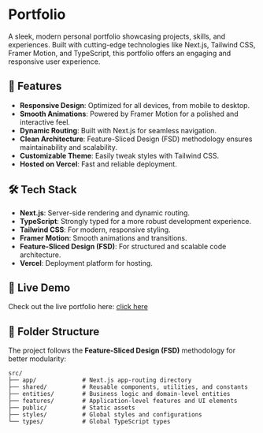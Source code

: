 # Portfolio

A sleek, modern personal portfolio showcasing projects, skills, and experiences. Built with cutting-edge technologies like Next.js, Tailwind CSS, Framer Motion, and TypeScript, this portfolio offers an engaging and responsive user experience.

## 🚀 Features

- **Responsive Design**: Optimized for all devices, from mobile to desktop.
- **Smooth Animations**: Powered by Framer Motion for a polished and interactive feel.
- **Dynamic Routing**: Built with Next.js for seamless navigation.
- **Clean Architecture**: Feature-Sliced Design (FSD) methodology ensures maintainability and scalability.
- **Customizable Theme**: Easily tweak styles with Tailwind CSS.
- **Hosted on Vercel**: Fast and reliable deployment.

## 🛠️ Tech Stack

- **Next.js**: Server-side rendering and dynamic routing.
- **TypeScript**: Strongly typed for a more robust development experience.
- **Tailwind CSS**: For modern, responsive styling.
- **Framer Motion**: Smooth animations and transitions.
- **Feature-Sliced Design (FSD)**: For structured and scalable code architecture.
- **Vercel**: Deployment platform for hosting.

## 🌟 Live Demo

Check out the live portfolio here: [click here](https://adil-void.vercel.app/)

## 📂 Folder Structure

The project follows the **Feature-Sliced Design (FSD)** methodology for better modularity:

```plaintext
src/
├── app/             # Next.js app-routing directory
├── shared/          # Reusable components, utilities, and constants
├── entities/        # Business logic and domain-level entities
├── features/        # Application-level features and UI elements
├── public/          # Static assets
├── styles/          # Global styles and configurations
└── types/           # Global TypeScript types
```
